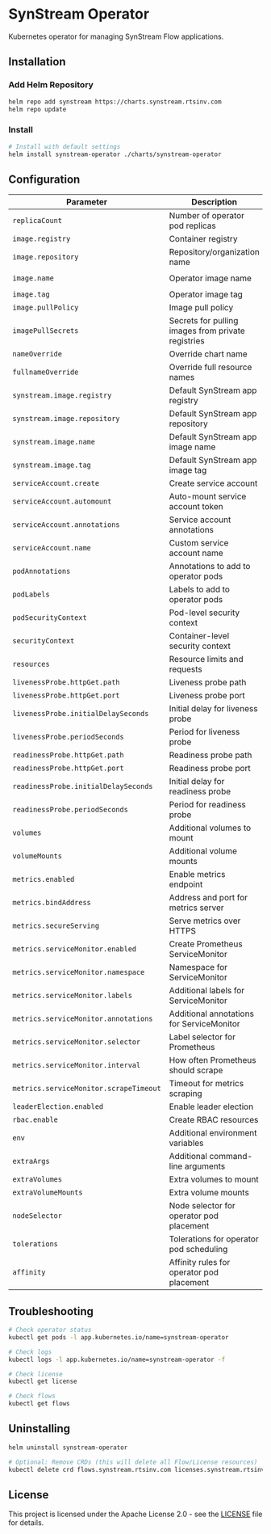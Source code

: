 # SynStream Operator

Kubernetes operator for managing SynStream Flow applications.

## Installation

### Add Helm Repository

```bash
helm repo add synstream https://charts.synstream.rtsinv.com
helm repo update
```
### Install

```bash
# Install with default settings
helm install synstream-operator ./charts/synstream-operator
```

## Configuration

| Parameter | Description | Default |
|-----------|-------------|---------|
| `replicaCount` | Number of operator pod replicas | `1` |
| `image.registry` | Container registry | `ghcr.io` |
| `image.repository` | Repository/organization name | `rootsinnovation` |
| `image.name` | Operator image name | `synstream-operator` |
| `image.tag` | Operator image tag | `v0.1.3` |
| `image.pullPolicy` | Image pull policy | `Always` |
| `imagePullSecrets` | Secrets for pulling images from private registries | `[]` |
| `nameOverride` | Override chart name | `""` |
| `fullnameOverride` | Override full resource names | `""` |
| `synstream.image.registry` | Default SynStream app registry | `ghcr.io` |
| `synstream.image.repository` | Default SynStream app repository | `rootsinnovation` |
| `synstream.image.name` | Default SynStream app image name | `synstream` |
| `synstream.image.tag` | Default SynStream app image tag | `v1.0.0` |
| `serviceAccount.create` | Create service account | `true` |
| `serviceAccount.automount` | Auto-mount service account token | `true` |
| `serviceAccount.annotations` | Service account annotations | `{}` |
| `serviceAccount.name` | Custom service account name | `""` |
| `podAnnotations` | Annotations to add to operator pods | `{}` |
| `podLabels` | Labels to add to operator pods | `{}` |
| `podSecurityContext` | Pod-level security context | `{}` |
| `securityContext` | Container-level security context | `{}` |
| `resources` | Resource limits and requests | `{}` |
| `livenessProbe.httpGet.path` | Liveness probe path | `/healthz` |
| `livenessProbe.httpGet.port` | Liveness probe port | `8081` |
| `livenessProbe.initialDelaySeconds` | Initial delay for liveness probe | `15` |
| `livenessProbe.periodSeconds` | Period for liveness probe | `20` |
| `readinessProbe.httpGet.path` | Readiness probe path | `/readyz` |
| `readinessProbe.httpGet.port` | Readiness probe port | `8081` |
| `readinessProbe.initialDelaySeconds` | Initial delay for readiness probe | `5` |
| `readinessProbe.periodSeconds` | Period for readiness probe | `10` |
| `volumes` | Additional volumes to mount | `[]` |
| `volumeMounts` | Additional volume mounts | `[]` |
| `metrics.enabled` | Enable metrics endpoint | `true` |
| `metrics.bindAddress` | Address and port for metrics server | `:8443` |
| `metrics.secureServing` | Serve metrics over HTTPS | `true` |
| `metrics.serviceMonitor.enabled` | Create Prometheus ServiceMonitor | `false` |
| `metrics.serviceMonitor.namespace` | Namespace for ServiceMonitor | `""` |
| `metrics.serviceMonitor.labels` | Additional labels for ServiceMonitor | `{}` |
| `metrics.serviceMonitor.annotations` | Additional annotations for ServiceMonitor | `{}` |
| `metrics.serviceMonitor.selector` | Label selector for Prometheus | `{}` |
| `metrics.serviceMonitor.interval` | How often Prometheus should scrape | `30s` |
| `metrics.serviceMonitor.scrapeTimeout` | Timeout for metrics scraping | `10s` |
| `leaderElection.enabled` | Enable leader election | `true` |
| `rbac.enable` | Create RBAC resources | `true` |
| `env` | Additional environment variables | `[]` |
| `extraArgs` | Additional command-line arguments | `[]` |
| `extraVolumes` | Extra volumes to mount | `[]` |
| `extraVolumeMounts` | Extra volume mounts | `[]` |
| `nodeSelector` | Node selector for operator pod placement | `{}` |
| `tolerations` | Tolerations for operator pod scheduling | `[]` |
| `affinity` | Affinity rules for operator pod placement | `{}` |

## Troubleshooting

```bash
# Check operator status
kubectl get pods -l app.kubernetes.io/name=synstream-operator

# Check logs
kubectl logs -l app.kubernetes.io/name=synstream-operator -f

# Check license
kubectl get license 

# Check flows
kubectl get flows
```

## Uninstalling

```bash
helm uninstall synstream-operator

# Optional: Remove CRDs (this will delete all Flow/License resources)
kubectl delete crd flows.synstream.rtsinv.com licenses.synstream.rtsinv.com
```

## License

This project is licensed under the Apache License 2.0 - see the [LICENSE](LICENSE) file for details.